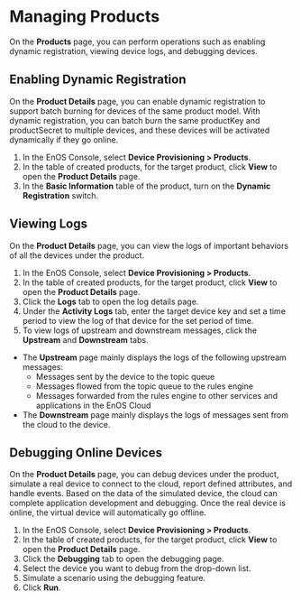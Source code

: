 # Managing Products

On the **Products** page, you can perform operations such as enabling dynamic registration, viewing device logs, and debugging devices.

## Enabling Dynamic Registration

On the **Product Details** page, you can enable dynamic registration to support batch burning for devices of the same product model. With dynamic registration, you can batch burn the same productKey and productSecret to multiple devices, and these devices will be activated dynamically if they go online.

1. In the EnOS Console, select **Device Provisioning > Products**.
2. In the table of created products, for the target product, click **View** to open the **Product Details** page.
3. In the **Basic Information** table of the product, turn on the **Dynamic Registration** switch.

## Viewing Logs

On the **Product Details** page, you can view the logs of important behaviors of all the devices under the product.

1. In the EnOS Console, select **Device Provisioning > Products**.
2. In the table of created products, for the target product, click **View** to open the **Product Details** page.
3. Click the **Logs** tab to open the log details page.
4. Under the **Activity Logs** tab, enter the target device key and set a time period to view the log of that device for the set period of time.
5. To view logs of upstream and downstream messages, click the **Upstream** and **Downstream** tabs.
  - The **Upstream** page mainly displays the logs of the following upstream messages:
    - Messages sent by the device to the topic queue
    - Messages flowed from the topic queue to the rules engine
    - Messages forwarded from the rules engine to other services and applications in the EnOS Cloud
  - The **Downstream** page mainly displays the logs of messages sent from the cloud to the device.
  <!--This requires a list of error codes-->

## Debugging Online Devices

On  the **Product Details** page, you can debug devices under the product, simulate a real device to connect to the cloud, report defined attributes, and handle events. Based on the data of the simulated device, the cloud can complete application development and debugging. Once the real device is online, the virtual device will automatically go offline.

1. In the EnOS Console, select **Device Provisioning > Products**.
2. In the table of created products, for the target product, click **View** to open the **Product Details** page.
3. Click the **Debugging** tab to open the debugging page.
4. Select the device you want to debug from the drop-down list.
5. Simulate a scenario using the debugging feature.
6. Click **Run**.

<!--Ask Xu Wei for a list-->
